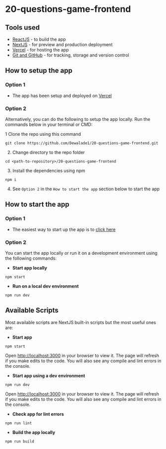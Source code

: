 # 20-questions-game-frontend

## Tools used

* [ReactJS](https://reactjs.org) - to build the app
* [NextJS](https://nextjs.org) - for preview and production deployment
* [Vercel](https://vercel.com) - for hosting the app
* [Git and GitHub](https://git-scm.com) - for tracking, storage and version control

## How to setup the app

### Option 1

* The app has been setup and deployed on [Vercel](https://vercel.com)

### Option 2

Alternatively, you can do the following to setup the app locally. Run the commands below in your terminal or CMD:

1 Clone the repo using this command
```
git clone https://github.com/Dewalade1/20-questions-game-frontend.git
```

2. Change directory to the repo folder
```
cd <path-to-repository>/20-questions-game-frontend
```

3. Install the dependencies using npm 
```
npm i
```

4. See `Option 2` in the `How to start the app` section below to start the app


## How to start the app

### Option 1

* The easiest way to start up the app is to [click here](http://20-questions-game-frontend.vercel.app/)

### Option 2

You can start the app locally or run it on a development environment using the following commands:
* **Start app locally**
```
npm start
```

* **Run on a local dev environment**
```
npm run dev
```

## Available Scripts

Most available scripts are NextJS built-in scripts but the most useful ones are:

* **Start app**
```
npm start
```
Open [http://localhost:3000](http://localhost:3000) in your browser to view it.
The page will refresh if you make edits to the code.
You will also see any compile and lint errors in the console.


* **Start app using a dev environment**
```
npm run dev
```
Open [http://localhost:3000](http://localhost:3000) in your browser to view it.
The page will refresh if you make edits to the code.
You will also see any compile and lint errors in the console.

* **Check app for lint errors**
```
npm run lint
```

* **Build the app locally**
```
npm run build
```




